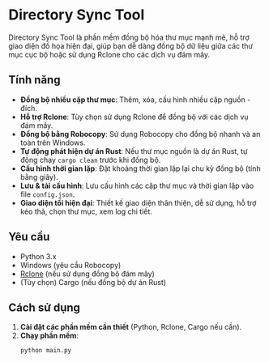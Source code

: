 # Directory Sync Tool

Directory Sync Tool là phần mềm đồng bộ hóa thư mục mạnh mẽ, hỗ trợ giao diện đồ họa hiện đại, giúp bạn dễ dàng đồng bộ dữ liệu giữa các thư mục cục bộ hoặc sử dụng Rclone cho các dịch vụ đám mây.

## Tính năng

- **Đồng bộ nhiều cặp thư mục**: Thêm, xóa, cấu hình nhiều cặp nguồn - đích.
- **Hỗ trợ Rclone**: Tùy chọn sử dụng Rclone để đồng bộ với các dịch vụ đám mây.
- **Đồng bộ bằng Robocopy**: Sử dụng Robocopy cho đồng bộ nhanh và an toàn trên Windows.
- **Tự động phát hiện dự án Rust**: Nếu thư mục nguồn là dự án Rust, tự động chạy `cargo clean` trước khi đồng bộ.
- **Cấu hình thời gian lặp**: Đặt khoảng thời gian lặp lại chu kỳ đồng bộ (tính bằng giây).
- **Lưu & tải cấu hình**: Lưu cấu hình các cặp thư mục và thời gian lặp vào file `config.json`.
- **Giao diện tối hiện đại**: Thiết kế giao diện thân thiện, dễ sử dụng, hỗ trợ kéo thả, chọn thư mục, xem log chi tiết.

## Yêu cầu

- Python 3.x
- Windows (yêu cầu Robocopy)
- [Rclone](https://rclone.org/) (nếu sử dụng đồng bộ đám mây)
- (Tùy chọn) Cargo (nếu đồng bộ dự án Rust)

## Cách sử dụng

1. **Cài đặt các phần mềm cần thiết** (Python, Rclone, Cargo nếu cần).
2. **Chạy phần mềm**:
   ```sh
   python main.py